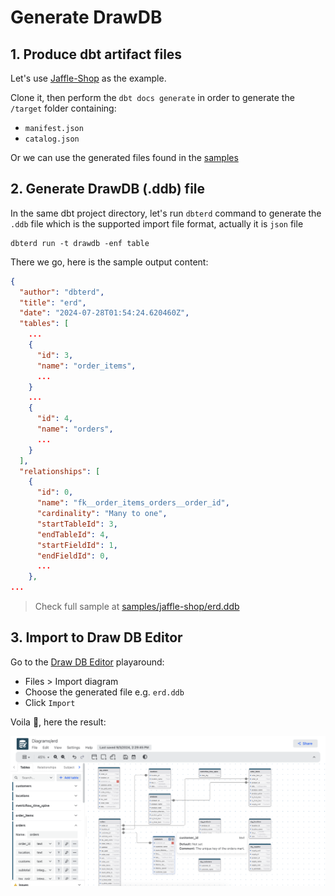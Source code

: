 # Generate DrawDB

## 1. Produce dbt artifact files

Let's use [Jaffle-Shop](https://github.com/dbt-labs/jaffle-shop) as the example.

Clone it, then perform the `dbt docs generate` in order to generate the `/target` folder containing:

- `manifest.json`
- `catalog.json`

Or we can use the generated files found in the [samples](https://github.com/datnguye/dbterd/tree/main/samples/jaffle-shop)

## 2. Generate DrawDB (.ddb) file

In the same dbt project directory, let's run `dbterd` command to generate the `.ddb` file which is the supported import file format, actually it is `json` file

```shell
dbterd run -t drawdb -enf table
```

There we go, here is the sample output content:

```json
{
  "author": "dbterd",
  "title": "erd",
  "date": "2024-07-28T01:54:24.620460Z",
  "tables": [
    ...
    {
      "id": 3,
      "name": "order_items",
      ...
    }
    ...
    {
      "id": 4,
      "name": "orders",
      ...
    }
  ],
  "relationships": [
    {
      "id": 0,
      "name": "fk__order_items_orders__order_id",
      "cardinality": "Many to one",
      "startTableId": 3,
      "endTableId": 4,
      "startFieldId": 1,
      "endFieldId": 0,
      ...
    },
...
```

> Check full sample at [samples/jaffle-shop/erd.ddb](https://github.com/datnguye/dbterd/blob/main/samples/jaffle-shop/erd.ddb)

## 3. Import to Draw DB Editor

Go to the [Draw DB Editor](https://drawdb.vercel.app/editor) playaround:

- Files > Import diagram
- Choose the generated file e.g. `erd.ddb`
- Click `Import`

Voila 🎉, here the result:

![import-ddb.png](./../../../assets/images/import-ddb.png)
